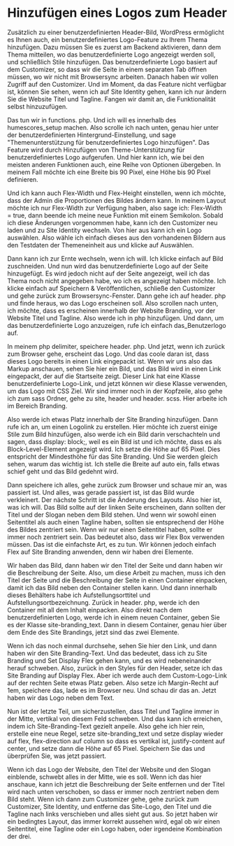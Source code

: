 # Hinzufügen eines Logos zum Header

Zusätzlich zu einer benutzerdefinierten Header-Bild, WordPress ermöglicht es Ihnen auch, ein benutzerdefiniertes Logo-Feature zu Ihrem Thema hinzufügen. Dazu müssen Sie es zuerst am Backend aktivieren, dann dem Thema mitteilen, wo das benutzerdefinierte Logo angezeigt werden soll, und schließlich Stile hinzufügen. Das benutzerdefinierte Logo basiert auf dem Customizer, so dass wir die Seite in einem separaten Tab öffnen müssen, wo wir nicht mit Browsersync arbeiten. Danach haben wir vollen Zugriff auf den Customizer. Und im Moment, da das Feature nicht verfügbar ist, können Sie sehen, wenn ich auf Site Identity gehen, kann ich nur ändern Sie die Website Titel und Tagline. Fangen wir damit an, die Funktionalität selbst hinzuzufügen.

Das tun wir in functions. php. Und ich will es innerhalb des humescores_setup machen. Also scrolle ich nach unten, genau hier unter der benutzerdefinierten Hintergrund-Einstellung, und sage "Themenunterstützung für benutzerdefiniertes Logo hinzufügen". Das Feature wird durch Hinzufügen von Theme-Unterstützung für benutzerdefiniertes Logo aufgerufen. Und hier kann ich, wie bei den meisten anderen Funktionen auch, eine Reihe von Optionen übergeben. In meinem Fall möchte ich eine Breite bis 90 Pixel, eine Höhe bis 90 Pixel definieren.

Und ich kann auch Flex-Width und Flex-Height einstellen, wenn ich möchte, dass der Admin die Proportionen des Bildes ändern kann. In meinem Layout möchte ich nur Flex-Width zur Verfügung haben, also sage ich: Flex-Width = true, dann beende ich meine neue Funktion mit einem Semikolon. Sobald ich diese Änderungen vorgenommen habe, kann ich den Customizer neu laden und zu Site Identity wechseln. Von hier aus kann ich ein Logo auswählen. Also wähle ich einfach dieses aus den vorhandenen Bildern aus den Testdaten der Themeneinheit aus und klicke auf Auswählen.

Dann kann ich zur Ernte wechseln, wenn ich will. Ich klicke einfach auf Bild zuschneiden. Und nun wird das benutzerdefinierte Logo auf der Seite hinzugefügt. Es wird jedoch nicht auf der Seite angezeigt, weil ich das Thema noch nicht angegeben habe, wo ich es angezeigt haben möchte. Ich klicke einfach auf Speichern & Veröffentlichen, schließe den Customizer und gehe zurück zum Browsersync-Fenster. Dann gehe ich auf header. php und finde heraus, wo das Logo erscheinen soll. Also scrollen nach unten, ich möchte, dass es erscheinen innerhalb der Website Branding, vor der Website Titel und Tagline. Also werde ich in php hinzufügen. Und dann, um das benutzerdefinierte Logo anzuzeigen, rufe ich einfach das_Benutzerlogo auf.

In meinem php delimiter, speichere header. php. Und jetzt, wenn ich zurück zum Browser gehe, erscheint das Logo. Und das coole daran ist, dass dieses Logo bereits in einen Link eingepackt ist. Wenn wir uns also das Markup anschauen, sehen Sie hier ein Bild, und das Bild wird in einen Link eingepackt, der auf die Startseite zeigt. Dieser Link hat eine Klasse benutzerdefinierte Logo-Link, und jetzt können wir diese Klasse verwenden, um das Logo mit CSS Ziel. Wir sind immer noch in der Kopfzeile, also gehe ich zum sass Ordner, gehe zu site, header und header. scss. Hier arbeite ich im Bereich Branding.

Also werde ich etwas Platz innerhalb der Site Branding hinzufügen. Dann rufe ich an, um einen Logolink zu erstellen. Hier möchte ich zuerst einige Stile zum Bild hinzufügen, also werde ich ein Bild darin verschachteln und sagen, dass display: block;, weil es ein Bild ist und ich möchte, dass es als Block-Level-Element angezeigt wird. Ich setze die Höhe auf 65 Pixel. Dies entspricht der Mindesthöhe für das Site Branding. Und Sie werden gleich sehen, warum das wichtig ist. Ich stelle die Breite auf auto ein, falls etwas schief geht und das Bild gedehnt wird.

Dann speichere ich alles, gehe zurück zum Browser und schaue mir an, was passiert ist. Und alles, was gerade passiert ist, ist das Bild wurde verkleinert. Der nächste Schritt ist die Änderung des Layouts. Also hier ist, was ich will. Das Bild sollte auf der linken Seite erscheinen, dann sollten der Titel und der Slogan neben dem Bild stehen. Und wenn wir sowohl einen Seitentitel als auch einen Tagline haben, sollten sie entsprechend der Höhe des Bildes zentriert sein. Wenn wir nur einen Seitentitel haben, sollte er immer noch zentriert sein. Das bedeutet also, dass wir Flex Box verwenden müssen. Das ist die einfachste Art, es zu tun. Wir können jedoch einfach Flex auf Site Branding anwenden, denn wir haben drei Elemente.

Wir haben das Bild, dann haben wir den Titel der Seite und dann haben wir die Beschreibung der Seite. Also, um diese Arbeit zu machen, muss ich den Titel der Seite und die Beschreibung der Seite in einen Container einpacken, damit ich das Bild neben den Container stellen kann. Und dann innerhalb dieses Behälters habe ich Aufstellungsorttitel und Aufstellungsortbezeichnung. Zurück in header. php, werde ich den Container mit all dem Inhalt einpacken. Also direkt nach dem benutzerdefinierten Logo, werde ich in einem neuen Container, geben Sie es der Klasse site-branding_text. Dann in diesem Container, genau hier über dem Ende des Site Brandings, jetzt sind das zwei Elemente.

Wenn ich das noch einmal durchsehe, sehen Sie hier den Link, und dann haben wir den Site Branding-Text. Und das bedeutet, dass ich zu Site Branding und Set Display Flex gehen kann, und es wird nebeneinander herauf schweben. Also, zurück in den Styles für den Header, setze ich das Site Branding auf Display Flex. Aber ich werde auch dem Custom-Logo-Link auf der rechten Seite etwas Platz geben. Also setze ich Margin-Recht auf 1em, speichere das, lade es im Browser neu. Und schau dir das an. Jetzt haben wir das Logo neben dem Text.

Nun ist der letzte Teil, um sicherzustellen, dass Titel und Tagline immer in der Mitte, vertikal von diesem Feld schweben. Und das kann ich erreichen, indem ich Site-Branding-Text gezielt anpeile. Also gehe ich hier rein, erstelle eine neue Regel, setze site-branding_text und setze display wieder auf flex, flex-direction auf column so dass es vertikal ist, justify-content auf center, und setze dann die Höhe auf 65 Pixel. Speichern Sie das und überprüfen Sie, was jetzt passiert.

Wenn ich das Logo der Website, den Titel der Website und den Slogan einblende, schwebt alles in der Mitte, wie es soll. Wenn ich das hier anschaue, kann ich jetzt die Beschreibung der Seite entfernen und der Titel wird nach unten verschoben, so dass er immer noch zentriert neben dem Bild steht. Wenn ich dann zum Customizer gehe, gehe zurück zum Customizer, Site Identity, und entferne das Site-Logo, den Titel und die Tagline nach links verschieben und alles sieht gut aus. So jetzt haben wir ein bedingtes Layout, das immer korrekt aussehen wird, egal ob wir einen Seitentitel, eine Tagline oder ein Logo haben, oder irgendeine Kombination der drei.